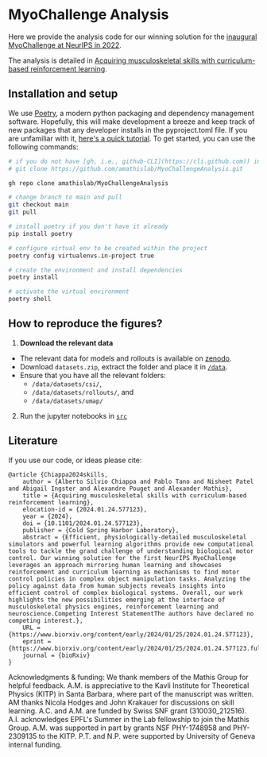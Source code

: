 # MyoChallenge Analysis

Here we provide the analysis code for our winning solution for the [inaugural MyoChallenge at NeurIPS in 2022](https://github.com/amathislab/myochallenge). 

The analysis is detailed in [Acquiring musculoskeletal skills with curriculum-based reinforcement learning](https://www.biorxiv.org/content/early/2024/01/25/2024.01.24.577123).


## Installation and setup

We use [Poetry](https://python-poetry.org/), a modern python packaging and dependency management software. Hopefully, this will make development a breeze and keep track of new packages that any developer installs in the pyproject.toml file. If you are unfamiliar with it, [here's a quick tutorial](https://www.youtube.com/watch?v=0f3moPe_bhk). To get started, you can use the following commands:

```sh
# if you do not have [gh, i.e., github-CLI](https://cli.github.com)) installed, use the git clone command below
# git clone https://github.com/amathislab/MyoChallengeAnalysis.git

gh repo clone amathislab/MyoChallengeAnalysis

# change branch to main and pull
git checkout main
git pull

# install poetry if you don't have it already
pip install poetry

# configure virtual env to be created within the project
poetry config virtualenvs.in-project true

# create the environment and install dependencies
poetry install

# activate the virtual environment
poetry shell
```

## How to reproduce the figures?

1. **Download the relevant data**
  - The relevant data for models and rollouts is available on [zenodo](https://zenodo.org/records/13332869).
  - Download `datasets.zip`, extract the folder and place it in [`/data`](/data/).
  - Ensure that you have all the relevant folders: 
    - `/data/datasets/csi/`, 
    - `/data/datasets/rollouts/`, and 
    - `/data/datasets/umap/`
2. Run the jupyter notebooks in [`src`](/src/)

## Literature

If you use our code, or ideas please cite:

```
@article {Chiappa2024skills,
	author = {Alberto Silvio Chiappa and Pablo Tano and Nisheet Patel and Abigail Ingster and Alexandre Pouget and Alexander Mathis},
	title = {Acquiring musculoskeletal skills with curriculum-based reinforcement learning},
	elocation-id = {2024.01.24.577123},
	year = {2024},
	doi = {10.1101/2024.01.24.577123},
	publisher = {Cold Spring Harbor Laboratory},
	abstract = {Efficient, physiologically-detailed musculoskeletal simulators and powerful learning algorithms provide new computational tools to tackle the grand challenge of understanding biological motor control. Our winning solution for the first NeurIPS MyoChallenge leverages an approach mirroring human learning and showcases reinforcement and curriculum learning as mechanisms to find motor control policies in complex object manipulation tasks. Analyzing the policy against data from human subjects reveals insights into efficient control of complex biological systems. Overall, our work highlights the new possibilities emerging at the interface of musculoskeletal physics engines, reinforcement learning and neuroscience.Competing Interest StatementThe authors have declared no competing interest.},
	URL = {https://www.biorxiv.org/content/early/2024/01/25/2024.01.24.577123},
	eprint = {https://www.biorxiv.org/content/early/2024/01/25/2024.01.24.577123.full.pdf},
	journal = {bioRxiv}
}
```

Acknowledgments & funding: We thank members of the Mathis Group for helpful feedback. A.M. is appreciative to the Kavli Institute for Theoretical Physics (KITP) in Santa Barbara, where part of the manuscript was written. AM thanks Nicola Hodges and John Krakauer for discussions on skill learning. A.C. and A.M. are funded by Swiss SNF grant (310030_212516). A.I. acknowledges EPFL's Summer in the Lab fellowship to join the Mathis Group. A.M. was supported in part by grants NSF PHY-1748958 and PHY-2309135 to the KITP. P.T. and N.P. were supported by University of Geneva internal funding.
